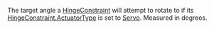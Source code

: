 The target angle a [HingeConstraint](https://developer.roblox.com/en-us/api-reference/class/HingeConstraint) will attempt to rotate to if its [HingeConstraint.ActuatorType](https://developer.roblox.com/en-us/api-reference/property/HingeConstraint/ActuatorType) is set to [Servo](https://developer.roblox.com/en-us/api-reference/enum/ActuatorType). Measured in degrees.